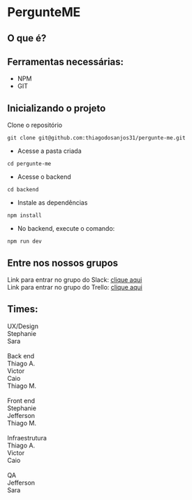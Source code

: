 # PergunteME

## O que é?

## Ferramentas necessárias:
* NPM
* GIT

## Inicializando o projeto

Clone o repositório 
```shell
git clone git@github.com:thiagodosanjos31/pergunte-me.git
```
* Acesse a pasta criada
```shell 
cd pergunte-me
```

* Acesse o backend
```shell
cd backend
```
* Instale as dependências
```shell
npm install
```
* No backend, execute o comando:
```shell 
npm run dev
```
## Entre nos nossos grupos
Link para entrar no grupo do Slack: <a href="https://join.slack.com/t/mercadoeletrnicogrupo/shared_invite/enQtOTExNjY5NzU3MzAxLWNlY2FlNDliY2E0ZDQzNjIzZTA4ZTZlNjUzZTUyNDZjYWRiYzQ3NGRiMjAwYjhkMmQ5ZmNhNTFjYWNkMGNlOWE">
clique aqui </a>
<br>
Link para entrar no grupo do Trello: <a href="https://trello.com/invite/pergunteme/c18528535b2b02df6551ed1744b419c5">clique aqui</a>


## Times: 

UX/Design<br>
Stephanie<br>
Sara <br>
<br>
Back end<br>
Thiago A.<br>
Victor<br>
Caio<br>
Thiago M.<br>
<br>
Front end<br>
Stephanie<br>
Jefferson<br>
Thiago M.<br>
<br>
Infraestrutura<br>
Thiago A.<br>
Victor<br>
Caio<br>
<br>
QA<br>
Jefferson<br>
Sara<br>